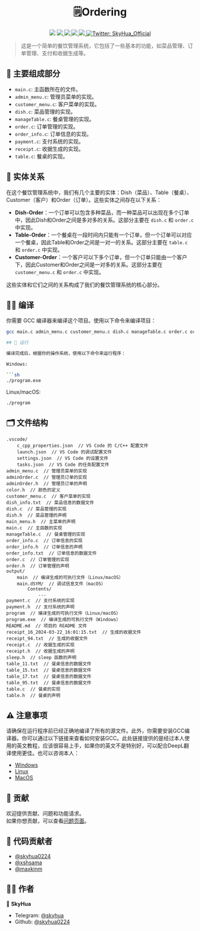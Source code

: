 <h1 align="center">🗒️Ordering</h1>
<p align="center">
    <img src="https://img.shields.io/github/stars/skyhua0224/Ordering.svg" />
    <a href="https://github.com/skyhua0224/Ordering">
        <img src="https://img.shields.io/github/forks/skyhua0224/Ordering.svg" />
    </a>
    <a href="https://github.com/skyhua0224/Ordering/issues">
        <img src="https://img.shields.io/github/issues/skyhua0224/Ordering.svg" />
    </a>
    <a href="https://github.com/skyhua0224/Ordering/pulls">
        <img src="https://img.shields.io/github/issues-pr/skyhua0224/Ordering.svg" />
    </a>
    <a href="https://github.com/skyhua0224/Ordering/graphs/contributors">
        <img src="https://img.shields.io/github/contributors/skyhua0224/Ordering.svg" />
    </a>
    <a href="https://twitter.com/SkyHua_Official">
        <img alt="Twitter: SkyHua_Official" src="https://img.shields.io/twitter/follow/SkyHua_Official.svg?style=social" target="_blank" />
    </a>
</p>

> 这是一个简单的餐饮管理系统，它包括了一些基本的功能，如菜品管理、订单管理、支付和收据生成等。

## 🎯 主要组成部分

- `main.c`: 主函数所在的文件。
- `admin_menu.c`: 管理员菜单的实现。
- `customer_menu.c`: 客户菜单的实现。
- `dish.c`: 菜品管理的实现。
- `manageTable.c`: 餐桌管理的实现。
- `order.c`: 订单管理的实现。
- `order_info.c`: 订单信息的实现。
- `payment.c`: 支付系统的实现。
- `receipt.c`: 收据生成的实现。
- `table.c`: 餐桌的实现。


## 🔗 实体关系

在这个餐饮管理系统中，我们有几个主要的实体：Dish（菜品）、Table（餐桌）、Customer（客户）和Order（订单）。这些实体之间存在以下关系：

- **Dish-Order**：一个订单可以包含多种菜品，而一种菜品可以出现在多个订单中，因此Dish和Order之间是多对多的关系。这部分主要在 `dish.c` 和 `order.c` 中实现。
- **Table-Order**：一个餐桌在一段时间内只能有一个订单，但一个订单可以对应一个餐桌，因此Table和Order之间是一对一的关系。这部分主要在 `table.c` 和 `order.c` 中实现。
- **Customer-Order**：一个客户可以下多个订单，但一个订单只能由一个客户下，因此Customer和Order之间是一对多的关系。这部分主要在 `customer_menu.c` 和 `order.c` 中实现。

这些实体和它们之间的关系构成了我们的餐饮管理系统的核心部分。

## 👨‍💻 编译

你需要 GCC 编译器来编译这个项目。使用以下命令来编译项目：

```sh
gcc main.c admin_menu.c customer_menu.c dish.c manageTable.c order.c order_info.c payment.c receipt.c table.c adminOrder.c -o program

## 🚀 运行

编译完成后，根据你的操作系统，使用以下命令来运行程序：

Windows:

```sh
./program.exe
```

Linux/macOS:

```sh
./program
```

## 🗂️ 文件结构

```
.vscode/
    c_cpp_properties.json  // VS Code 的 C/C++ 配置文件
    launch.json  // VS Code 的调试配置文件
    settings.json  // VS Code 的设置文件
    tasks.json  // VS Code 的任务配置文件
admin_menu.c  // 管理员菜单的实现
adminOrder.c  // 管理员订单的实现
adminOrder.h  // 管理员订单的声明
color.h  // 颜色的定义
customer_menu.c  // 客户菜单的实现
dish_info.txt  // 菜品信息的数据文件
dish.c  // 菜品管理的实现
dish.h  // 菜品管理的声明
main_menu.h  // 主菜单的声明
main.c  // 主函数的实现
manageTable.c  // 餐桌管理的实现
order_info.c  // 订单信息的实现
order_info.h  // 订单信息的声明
order_info.txt  // 订单信息的数据文件
order.c  // 订单管理的实现
order.h  // 订单管理的声明
output/
    main  // 编译生成的可执行文件（Linux/macOS）
    main.dSYM/  // 调试信息文件（macOS）
        Contents/
            ...
payment.c  // 支付系统的实现
payment.h  // 支付系统的声明
program  // 编译生成的可执行文件（Linux/macOS）
program.exe  // 编译生成的可执行文件（Windows）
README.md  // 项目的 README 文件
receipt_16_2024-03-22_16:01:15.txt  // 生成的收据文件
receipt_94.txt  // 生成的收据文件
receipt.c  // 收据生成的实现
receipt.h  // 收据生成的声明
sleep.h  // sleep 函数的声明
table_11.txt  // 餐桌信息的数据文件
table_15.txt  // 餐桌信息的数据文件
table_17.txt  // 餐桌信息的数据文件
table_95.txt  // 餐桌信息的数据文件
table.c  // 餐桌的实现
table.h  // 餐桌的声明
```

## ⚠️ 注意事项

请确保在运行程序前已经正确地编译了所有的源文件。此外，你需要安装GCC编译器。你可以通过以下链接来查看如何安装GCC。此处链接提供的是经过本人使用的英文教程，应该很容易上手，如果你的英文不是特别好，可以配合DeepL翻译使用更佳。也可以咨询本人：

- [Windows](https://sajidifti.medium.com/how-to-install-gcc-and-gdb-on-windows-using-msys2-tutorial-0fceb7e66454)
- [Linux](https://gcc.gnu.org/install/index.html)
- [MacOS](https://mac.install.guide/commandlinetools/4)

## 🤝 贡献

欢迎提供贡献、问题和功能请求。<br />
如果你想贡献，可以查看[问题页面](https://github.com/skyhua0224/Ordering/issues)。<br />

## 👥 代码贡献者

- [@skyhua0224](https://github.com/skyhua0224)
- [@xshsama](https://github.com/xshsama)
- [@maxkinm](https://github.com/maxkinm)

## 👨‍💻 作者

👤 **SkyHua**

- Telegram: [@skyhua](https://t.me/skyhua)
- Github: [@skyhua0224](https://github.com/skyhua0224)
